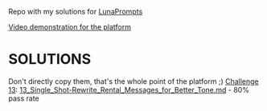 Repo with my solutions for [LunaPrompts](https://lunaprompts.com/)

[Video demonstration for the platform](https://www.youtube.com/watch?v=8dK8JlX_8n0)

# SOLUTIONS
Don't directly copy them, that's the whole point of the platform ;)
[Challenge 13](https://lunaprompts.com/challenges/13): [13_Single_Shot-Rewrite_Rental_Messages_for_Better_Tone.md](https://github.com/mikaeltorni/luna_prompts/blob/master/13_Single_Shot-Rewrite_Rental_Messages_for_Better_Tone.md) - 80% pass rate
